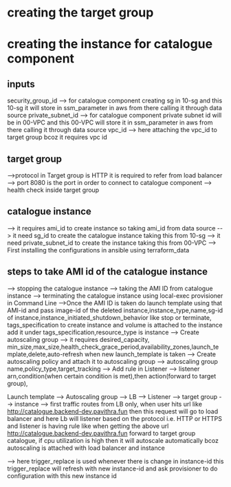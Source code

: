 # creating the target group


# creating the instance for catalogue component
## inputs 
security_group_id --> for catalogue component creating sg in 10-sg and this 10-sg it will store in ssm_parameter in aws from there calling it through data source
private_subnet_id --> for catalogue component private subnet id will be in 00-VPC and this 00-VPC will store it in ssm_parameter in aws from there calling it through data source
vpc_id --> here attaching the vpc_id to target group bcoz it requires vpc id


## target group
-->protocol in Target group is HTTP it is required to refer from load balancer
--> port 8080 is the port in order to connect to catalogue component
--> health check inside target group 

## catalogue instance
--> it requires ami_id to create instance so taking ami_id from data source
--> it need sg_id to create the catalogue instance taking this from 10-sg
--> it need private_subnet_id to create the instance taking this from 00-VPC
--> First installing the configurations in ansible using terraform_data

## steps to take AMI id of the catalogue instance
--> stopping the catalogue instance
--> taking the AMI ID from catalogue instance
--> terminating the catalogue instance using local-exec provisioner in Command Line 
-->Once the AMI ID is taken do launch template using that AMI-id and pass image-id of the deleted instance,instance_type,name,sg-id of instance,instance_initiated_shutdown_behavior like stop or terminate, tags_specification to create instance and volume is attached to the instance add it under tags_specification,resource_type is instance
--> Create autoscaling group --> it requires desired_capacity, min_size,max_size,health_check_grace_period,availability_zones,launch_template,delete,auto-refresh when new launch_template is taken
--> Create autoscaling policy and attach it to autoscaling group --> autoscaling group name,policy_type,target_tracking
--> Add rule in Listener --> listener arn,condition(when certain condition is met),then action(forward to target group),


Launch template --> Autoscaling group --> LB --> Listener --> target group --> instance
--> first traffic routes from LB only, when user hits url like http://catalogue.backend-dev.pavithra.fun then this request will go to load balancer and here Lb will listener based on the protocol i.e. HTTP or HTTPS and listener is having rule like when getting the above url http://catalogue.backend-dev.pavithra.fun forward to target group catalogue, if cpu utilization is high then it will autoscale automatically bcoz autoscaling is attached with load balancer and instance


--> here trigger_replace is used whenever there is change in instance-id this trigger_replace will refresh with new instance-id and ask provisioner to do configuration with this new instance id 
